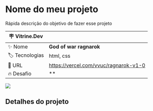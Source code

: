 # Nome do meu projeto

Rápida descrição do objetivo de fazer esse projeto

| :placard: Vitrine.Dev |     |
| -------------  | --- |
| :sparkles: Nome        | **God of war ragnarok**
| :label: Tecnologias | html, css
| :rocket: URL         | https://vercel.com/vvuc/ragnarok-v1-0
| :fire: Desafio     | **

<!-- Inserir imagem com a #vitrinedev ao final do link -->
![](blob:https://vercel.com/dbdf1694-4e9f-42ad-be73-596f592ef946)

## Detalhes do projeto


